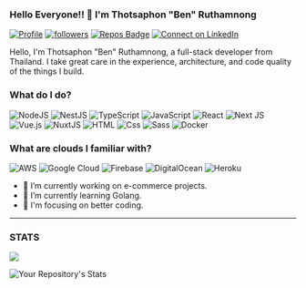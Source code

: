 ### Hello Everyone!! 👋 I'm Thotsaphon "Ben" Ruthamnong

[![Profile](https://visitor-badge.glitch.me/badge?page_id=blackinno.profileviews-badge)](https://github.com/blackinno) [![followers](https://img.shields.io/github/followers/blackinno?style=social)](https://github.com/blackinno?tab=followers) [![Repos Badge](https://badges.pufler.dev/repos/blackinno)](https://github.com/blackinno?tab=repositories) [![Connect on LinkedIn](https://img.shields.io/badge/--linkedin?label=LinkedIn&logo=LinkedIn&style=social)](https://www.linkedin.com/in/thotsaphon-ben-ruthamnong-a5889b111/)
<br>

Hello, I'm Thotsaphon "Ben" Ruthamnong, a full-stack developer from Thailand. I take great care in the experience, architecture, and code quality of the things I build.

### What do I do?

<p>
  <img alt="NodeJS" src="https://img.shields.io/badge/node.js-%2343853D.svg?style=for-the-badge&logo=node-dot-js&logoColor=white"/>
  <img alt="NestJS" src="https://img.shields.io/badge/nestjs-%23E0234E.svg?style=for-the-badge&logo=nestjs&logoColor=white" />
  <img alt="TypeScript" src="https://img.shields.io/badge/typescript-%23007ACC.svg?style=for-the-badge&logo=typescript&logoColor=white"/>
  <img alt="JavaScript" src="https://img.shields.io/badge/JavaScript-F7DF1E?logo=javascript&logoColor=white&style=for-the-badge" />
  <img alt="React" src="https://img.shields.io/badge/React-61DAFB?logo=react&logoColor=white&style=for-the-badge" />
  <img alt="Next JS" src="https://img.shields.io/badge/nextjs-%23000000.svg?style=for-the-badge&logo=next.js&logoColor=white"/>
  <img alt="Vue.js" src="https://img.shields.io/badge/vuejs-%2335495e.svg?style=for-the-badge&logo=vue-dot-js&logoColor=%234FC08D"/>
  <img alt="NuxtJS" src="https://img.shields.io/badge/NuxtJS-black.svg?style=for-the-badge&logo=NuxtJS&logoColor=white"/>
  <img alt="HTML" src="https://img.shields.io/badge/HTML-E34F26?logo=html5&logoColor=white&style=for-the-badge" />
  <img alt="Css" src="https://img.shields.io/badge/CSS-1572B6?logo=css3&logoColor=white&style=for-the-badge" />
  <img alt="Sass" src="https://img.shields.io/badge/Sass-CC6699?logo=sass&logoColor=white&style=for-the-badge" />
  <img alt="Docker" src="https://img.shields.io/badge/docker-%230db7ed.svg?style=for-the-badge&logo=docker&logoColor=white"/>
</p>

### What are clouds I familiar with?

<p>
<img alt="AWS" src="https://img.shields.io/badge/AWS-%23FF9900.svg?style=for-the-badge&logo=amazon-aws&logoColor=white"/>
<img alt="Google Cloud" src="https://img.shields.io/badge/GoogleCloud-%234285F4.svg?style=for-the-badge&logo=google-cloud&logoColor=white"/>
<img alt="Firebase" src="https://img.shields.io/badge/firebase-%23039BE5.svg?style=for-the-badge&logo=firebase"/>
<img alt="DigitalOcean" src="https://img.shields.io/badge/DigitalOcean-%230167ff.svg?style=for-the-badge&logo=digitalOcean&logoColor=white"/>
<img alt="Heroku" src="https://img.shields.io/badge/heroku-%23430098.svg?style=for-the-badge&logo=heroku&logoColor=white"/>
</p>

- 🔭 I’m currently working on e-commerce projects.
- 🌱 I’m currently learning Golang.
- 🎯 I'm focusing on better coding.

---

### STATS

<p>
<img align="center" src="https://github-readme-stats.vercel.app/api?username=blackinno&count_private=true&title_color=FD9047&icon_color=FD9047&theme=dark&custom_title=Blackinno's+GitHub+Stats&show_icons=true" />
</p>

![Your Repository's Stats](https://github-readme-stats.vercel.app/api/top-langs/?username=blackinno&title_color=FD9047&icon_color=FD9047&theme=dark)
